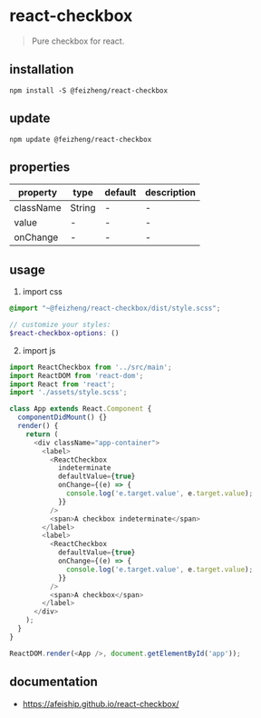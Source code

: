 # react-checkbox
> Pure checkbox for react.

## installation
```shell
npm install -S @feizheng/react-checkbox
```

## update
```shell
npm update @feizheng/react-checkbox
```

## properties
| property  | type   | default | description |
| --------- | ------ | ------- | ----------- |
| className | String | -       | -           |
| value     | -      | -       | -           |
| onChange  | -      | -       | -           |

## usage
1. import css
  ```scss
  @import "~@feizheng/react-checkbox/dist/style.scss";

  // customize your styles:
  $react-checkbox-options: ()
  ```
2. import js
  ```js
  import ReactCheckbox from '../src/main';
  import ReactDOM from 'react-dom';
  import React from 'react';
  import './assets/style.scss';

  class App extends React.Component {
    componentDidMount() {}
    render() {
      return (
        <div className="app-container">
          <label>
            <ReactCheckbox
              indeterminate
              defaultValue={true}
              onChange={(e) => {
                console.log('e.target.value', e.target.value);
              }}
            />
            <span>A checkbox indeterminate</span>
          </label>
          <label>
            <ReactCheckbox
              defaultValue={true}
              onChange={(e) => {
                console.log('e.target.value', e.target.value);
              }}
            />
            <span>A checkbox</span>
          </label>
        </div>
      );
    }
  }

  ReactDOM.render(<App />, document.getElementById('app'));
  ```

## documentation
- https://afeiship.github.io/react-checkbox/
